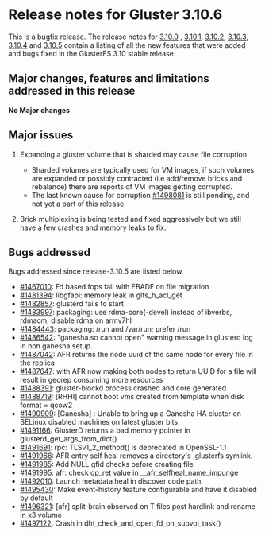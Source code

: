 # Release notes for Gluster 3.10.6

This is a bugfix release. The release notes for [3.10.0](3.10.0.md) ,
[3.10.1](3.10.1.md), [3.10.2](3.10.2.md), [3.10.3](3.10.3.md), [3.10.4](3.10.4.md) and [3.10.5](3.10.5.md)
contain a listing of all the new features that were added and
bugs fixed in the GlusterFS 3.10 stable release.

## Major changes, features and limitations addressed in this release

**No Major changes**

## Major issues

1.  Expanding a gluster volume that is sharded may cause file corruption

    - Sharded volumes are typically used for VM images, if such volumes are
      expanded or possibly contracted (i.e add/remove bricks and rebalance)
      there are reports of VM images getting corrupted.
    - The last known cause for corruption [#1498081](https://bugzilla.redhat.com/show_bug.cgi?id=1498081)
      is still pending, and not yet a part of this release.

2.  Brick multiplexing is being tested and fixed aggressively but we still have a
    few crashes and memory leaks to fix.

## Bugs addressed

Bugs addressed since release-3.10.5 are listed below.

- [#1467010](https://bugzilla.redhat.com/1467010): Fd based fops fail with EBADF on file migration
- [#1481394](https://bugzilla.redhat.com/1481394): libgfapi: memory leak in glfs_h_acl_get
- [#1482857](https://bugzilla.redhat.com/1482857): glusterd fails to start
- [#1483997](https://bugzilla.redhat.com/1483997): packaging: use rdma-core(-devel) instead of ibverbs, rdmacm; disable rdma on armv7hl
- [#1484443](https://bugzilla.redhat.com/1484443): packaging: /run and /var/run; prefer /run
- [#1486542](https://bugzilla.redhat.com/1486542): "ganesha.so cannot open" warning message in glusterd log in non ganesha setup.
- [#1487042](https://bugzilla.redhat.com/1487042): AFR returns the node uuid of the same node for every file in the replica
- [#1487647](https://bugzilla.redhat.com/1487647): with AFR now making both nodes to return UUID for a file will result in georep consuming more resources
- [#1488391](https://bugzilla.redhat.com/1488391): gluster-blockd process crashed and core generated
- [#1488719](https://bugzilla.redhat.com/1488719): [RHHI] cannot boot vms created from template when disk format = qcow2
- [#1490909](https://bugzilla.redhat.com/1490909): [Ganesha] : Unable to bring up a Ganesha HA cluster on SELinux disabled machines on latest gluster bits.
- [#1491166](https://bugzilla.redhat.com/1491166): GlusterD returns a bad memory pointer in glusterd_get_args_from_dict()
- [#1491691](https://bugzilla.redhat.com/1491691): rpc: TLSv1_2_method() is deprecated in OpenSSL-1.1
- [#1491966](https://bugzilla.redhat.com/1491966): AFR entry self heal removes a directory's .glusterfs symlink.
- [#1491985](https://bugzilla.redhat.com/1491985): Add NULL gfid checks before creating file
- [#1491995](https://bugzilla.redhat.com/1491995): afr: check op_ret value in \_\_afr_selfheal_name_impunge
- [#1492010](https://bugzilla.redhat.com/1492010): Launch metadata heal in discover code path.
- [#1495430](https://bugzilla.redhat.com/1495430): Make event-history feature configurable and have it disabled by default
- [#1496321](https://bugzilla.redhat.com/1496321): [afr] split-brain observed on T files post hardlink and rename in x3 volume
- [#1497122](https://bugzilla.redhat.com/1497122): Crash in dht_check_and_open_fd_on_subvol_task()
